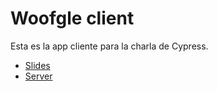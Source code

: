 # Woofgle client

Esta es la app cliente para la charla de Cypress.

* [Slides](https://docs.google.com/presentation/d/1XeYljx8zXDcps5vrfPC-2d1DCGvH58PCqHndZ3OJWUw/edit?usp=sharing)
* [Server](https://github.com/goncy/woofgle-server)
